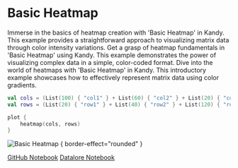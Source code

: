 # Basic Heatmap

<web-summary>
Immerse in the basics of heatmap creation with 'Basic Heatmap' in Kandy.
This example provides a straightforward approach to visualizing matrix data through color intensity variations.
</web-summary>

<card-summary>
Get a grasp of heatmap fundamentals in 'Basic Heatmap' using Kandy.
This example demonstrates the power of visualizing complex data in a simple, color-coded format.
</card-summary>

<link-summary>
Dive into the world of heatmaps with 'Basic Heatmap' in Kandy.
This introductory example showcases how to effectively represent matrix data using color gradients.
</link-summary>


<!---IMPORT org.jetbrains.kotlinx.kandy.letsplot.samples.Tiles-->

<!---FUN basic_heatmap-->

```kotlin
val cols = (List(100) { "col1" } + List(60) { "col2" } + List(20) { "col3" }).shuffled()
val rows = (List(20) { "row1" } + List(40) { "row2" } + List(120) { "row3" }).shuffled()

plot {
    heatmap(cols, rows)
}
```

<!---END-->

![Basic Heatmap](basic_heatmap.svg) { border-effect="rounded" }

<seealso style="cards">
       <category ref="example-ktnb">
           <a href="https://github.com/Kotlin/kandy/blob/main/examples/notebooks/lets-plot/samples/tiles/basic_heatmap.ipynb" summary="View the notebook on our GitHub repository">GitHub Notebook</a>
           <a href="https://datalore.jetbrains.com/report/static/KQKedA4jDrKu63O53gEN0z/5SnrXQq7aYk9576edxKEqC" summary="Experiment with this example on Datalore">Datalore Notebook</a>
       </category>
</seealso>
